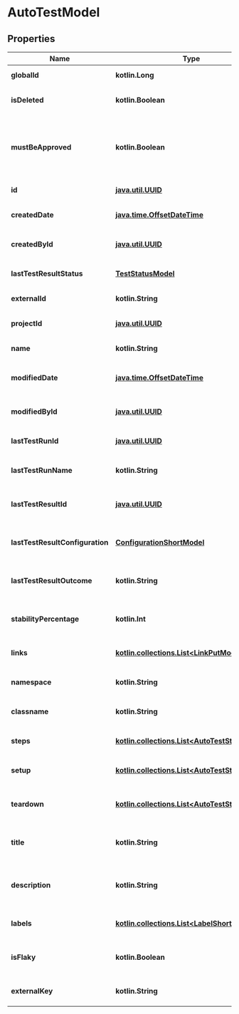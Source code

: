 
# AutoTestModel

## Properties
| Name | Type | Description | Notes |
| ------------ | ------------- | ------------- | ------------- |
| **globalId** | **kotlin.Long** | Global ID of the autotest |  |
| **isDeleted** | **kotlin.Boolean** | Indicates if the autotest is deleted |  |
| **mustBeApproved** | **kotlin.Boolean** | Indicates if the autotest has unapproved changes from linked work items |  |
| **id** | [**java.util.UUID**](java.util.UUID.md) | Unique ID of the autotest |  |
| **createdDate** | [**java.time.OffsetDateTime**](java.time.OffsetDateTime.md) | Creation date of the autotest |  |
| **createdById** | [**java.util.UUID**](java.util.UUID.md) | Unique ID of the project creator |  |
| **lastTestResultStatus** | [**TestStatusModel**](TestStatusModel.md) | Status of the autotest last test result |  |
| **externalId** | **kotlin.String** | External ID of the autotest |  |
| **projectId** | [**java.util.UUID**](java.util.UUID.md) | Unique ID of the autotest project |  |
| **name** | **kotlin.String** | Name of the autotest |  |
| **modifiedDate** | [**java.time.OffsetDateTime**](java.time.OffsetDateTime.md) | Last modification date of the project |  [optional] |
| **modifiedById** | [**java.util.UUID**](java.util.UUID.md) | Unique ID of the project last editor |  [optional] |
| **lastTestRunId** | [**java.util.UUID**](java.util.UUID.md) | Unique ID of the autotest last test run |  [optional] |
| **lastTestRunName** | **kotlin.String** | Name of the autotest last test run |  [optional] |
| **lastTestResultId** | [**java.util.UUID**](java.util.UUID.md) | Unique ID of the autotest last test result |  [optional] |
| **lastTestResultConfiguration** | [**ConfigurationShortModel**](ConfigurationShortModel.md) | Configuration of the autotest last test result |  [optional] |
| **lastTestResultOutcome** | **kotlin.String** | Outcome of the autotest last test result |  [optional] |
| **stabilityPercentage** | **kotlin.Int** | Stability percentage of the autotest |  [optional] |
| **links** | [**kotlin.collections.List&lt;LinkPutModel&gt;**](LinkPutModel.md) | Collection of the autotest links |  [optional] |
| **namespace** | **kotlin.String** | Name of the autotest namespace |  [optional] |
| **classname** | **kotlin.String** | Name of the autotest class |  [optional] |
| **steps** | [**kotlin.collections.List&lt;AutoTestStepModel&gt;**](AutoTestStepModel.md) | Collection of the autotest steps |  [optional] |
| **setup** | [**kotlin.collections.List&lt;AutoTestStepModel&gt;**](AutoTestStepModel.md) | Collection of the autotest setup steps |  [optional] |
| **teardown** | [**kotlin.collections.List&lt;AutoTestStepModel&gt;**](AutoTestStepModel.md) | Collection of the autotest teardown steps |  [optional] |
| **title** | **kotlin.String** | Name of the autotest in autotest&#39;s card |  [optional] |
| **description** | **kotlin.String** | Description of the autotest in autotest&#39;s card |  [optional] |
| **labels** | [**kotlin.collections.List&lt;LabelShortModel&gt;**](LabelShortModel.md) | Collection of the autotest labels |  [optional] |
| **isFlaky** | **kotlin.Boolean** | Indicates if the autotest is marked as flaky |  [optional] |
| **externalKey** | **kotlin.String** | External key of the autotest |  [optional] |



